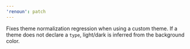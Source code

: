 ```yaml
---
'renoun': patch
---
```


Fixes theme normalization regression when using a custom theme. If a theme does not declare a `type`, light/dark is inferred from the background color.
